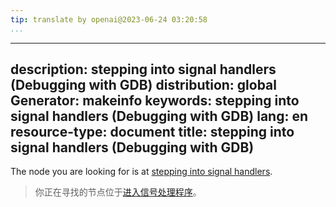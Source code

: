 ```yaml
---
tip: translate by openai@2023-06-24 03:20:58
...
```

---
description: stepping into signal handlers (Debugging with GDB)
distribution: global
Generator: makeinfo
keywords: stepping into signal handlers (Debugging with GDB)
lang: en
resource-type: document
title: stepping into signal handlers (Debugging with GDB)
---

The node you are looking for is at [stepping into signal handlers](Signals.html#stepping-into-signal-handlers).

> 你正在寻找的节点位于[进入信号处理程序](Signals.html#stepping-into-signal-handlers)。

